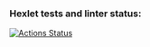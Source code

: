 ### Hexlet tests and linter status:
[![Actions Status](https://github.com/mkh1n/frontend-project-46/workflows/hexlet-check/badge.svg)](https://github.com/mkh1n/frontend-project-46/actions)